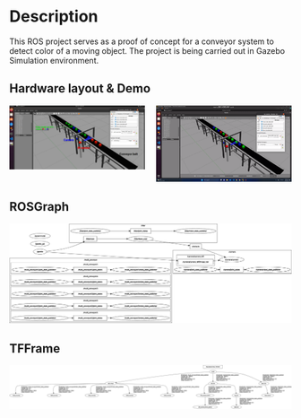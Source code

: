 # Description

This ROS project serves as a proof of concept for a conveyor system to detect color of a moving object. The project is being carried out in Gazebo Simulation environment.

## Hardware layout & Demo

<div style="display: flex;">
  <div style="flex: 1; padding-right: 10px;">
    <img src="https://github.com/Jy-Lau/ROS-Conveyor/blob/main/conveyor/doc/layout.png" width="100%">
  </div>
  <div style="flex: 1; padding-left: 10px;">
    <img src="https://github.com/Jy-Lau/ROS-Conveyor/blob/main/conveyor/doc/moving-conveyor.gif" width="100%">
  </div>
</div>

## ROSGraph

![Alt Text](https://github.com/Jy-Lau/ROS-Conveyor/blob/main/conveyor/doc/rosgraph.png)

## TFFrame
![Alt Text](https://github.com/Jy-Lau/ROS-Conveyor/blob/main/conveyor/doc/frames.png)

